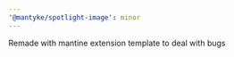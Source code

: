 ```yaml
---
'@mantyke/spotlight-image': minor
---
```


Remade with mantine extension template to deal with bugs
